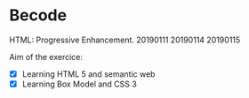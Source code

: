 # Becode
HTML: Progressive Enhancement.
20190111
20190114
20190115

Aim of the exercice:
- [x] Learning HTML 5 and semantic web
- [x] Learning Box Model and CSS 3
